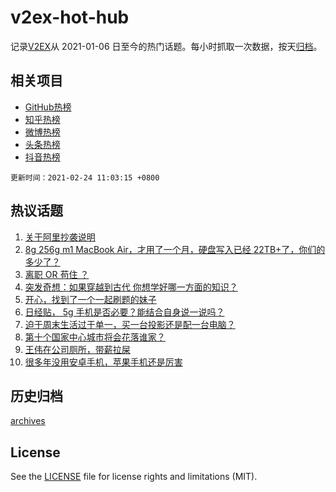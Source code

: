 # v2ex-hot-hub

 记录[V2EX](https://www.v2ex.com/)从 2021-01-06 日至今的热门话题。每小时抓取一次数据，按天[归档](archives)。
 
 ## 相关项目

- [GitHub热榜](https://github.com/snaildev/github-hot-hub)
- [知乎热榜](https://github.com/snaildev/zhihu-hot-hub)
- [微博热榜](https://github.com/snaildev/weibo-hot-hub)
- [头条热榜](https://github.com/snaildev/toutiao-hot-hub)
- [抖音热榜](https://github.com/snaildev/douyin-hot-hub)


 `更新时间：2021-02-24 11:03:15 +0800`

## 热议话题

1. [关于阿里抄袭说明](https://www.v2ex.com/t/755379)
1. [8g 256g m1 MacBook Air，才用了一个月，硬盘写入已经 22TB+了，你们的多少了？](https://www.v2ex.com/t/755498)
1. [离职 OR 苟住 ？](https://www.v2ex.com/t/755376)
1. [突发奇想：如果穿越到古代 你想学好哪一方面的知识？](https://www.v2ex.com/t/755462)
1. [开心，找到了一个一起刷题的妹子](https://www.v2ex.com/t/755557)
1. [日经贴， 5g 手机是否必要？能结合自身说一说吗？](https://www.v2ex.com/t/755493)
1. [迫于周末生活过于单一，买一台投影还是配一台电脑？](https://www.v2ex.com/t/755495)
1. [第十个国家中心城市将会花落谁家？](https://www.v2ex.com/t/755577)
1. [王伟在公司厕所，带薪拉屎](https://www.v2ex.com/t/755667)
1. [很多年没用安卓手机，苹果手机还是厉害](https://www.v2ex.com/t/755523)

## 历史归档

[archives](archives)

## License

See the [LICENSE](LICENSE) file for license rights and limitations (MIT).

